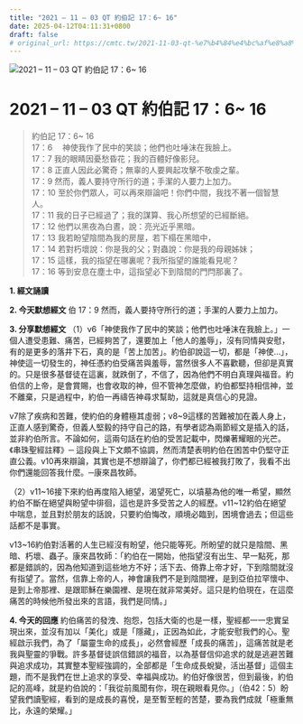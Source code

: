 ```yaml
---
title: "2021 – 11 – 03 QT 約伯記 17：6~ 16"
date: 2025-04-12T04:11:31+0800
draft: false
# original_url: https://cmtc.tw/2021-11-03-qt-%e7%b4%84%e4%bc%af%e8%a8%98-17%ef%bc%9a6-16
---
```


![2021 – 11 – 03 QT 約伯記 17：6~ 16](/images/qt.jpg   "2021 – 11 – 03 QT 約伯記 17：6~ 16")

# 2021 – 11 – 03 QT 約伯記 17：6~ 16

> 約伯記 17：6~ 16  
> 17：6 　神使我作了民中的笑談；他們也吐唾沫在我臉上。  
> 17：7 我的眼睛因憂愁昏花；我的百體好像影兒。  
> 17：8 正直人因此必驚奇；無辜的人要興起攻擊不敬虔之輩。  
> 17：9 然而，義人要持守所行的道；手潔的人要力上加力。  
> 17：10 至於你們眾人，可以再來辯論吧！你們中間，我找不著一個智慧人。  
> 17：11 我的日子已經過了；我的謀算、我心所想望的已經斷絕。  
> 17：12 他們以黑夜為白晝，說：亮光近乎黑暗。  
> 17：13 我若盼望陰間為我的房屋，若下榻在黑暗中，  
> 17：14 若對朽壞說：你是我的父；對蟲說：你是我的母親姊妹；  
> 17：15 這樣，我的指望在哪裏呢？我所指望的誰能看見呢？  
> 17：16 等到安息在塵土中，這指望必下到陰間的門閂那裏了。

**1. 經文誦讀**

**2.  今天默想經文**
伯 17：9 然而，義人要持守所行的道；手潔的人要力上加力。

**3. 分享默想經文**
（1）v6「神使我作了民中的笑談；他們也吐唾沫在我臉上。」一個人遭受患難、痛苦，已經夠苦了，還要加上「他人的羞辱」，沒有同情與安慰，有的是更多的落井下石，真的是「苦上加苦」。約伯卻說這一切，都是「神使…」，神使這一切發生的，神任憑約伯受痛苦與羞辱，當然很多人不喜歡聽，但卻是真實的。只是很多基督徒在這裏，就跌倒了，不信了，因為他們不明白真理與福音。約伯信的上帝，是會賞賜，也會收取的神，但不管神怎麼做，約伯都堅持相信神，並不離棄，只是過程中，約伯一再禱告神尋求幫助，這就是真信心的見證。

v7除了疾病和苦難，使約伯的身體極其虛弱；v8\~9這樣的苦難被加在義人身上，正直人感到驚奇，但義人堅毅的持守自己的路，有學者認為兩節經文是插入的話，並非約伯所言。不論如何，這兩句話在約伯的受苦記載中，閃爍著耀眼的光芒。《串珠聖經註釋》─ 這段與上下文頗不協調，然而清楚表明約伯在困苦中仍堅守正直公義。v10再來辯論，其實也是不想辯論了，你們都已經被我打敗了，我看不出你們還能回答我什麼。─康來昌牧師。

（2）v11\~16接下來約伯再度陷入絕望，渴望死亡，以墳墓為他的唯一希望，顯然約伯不斷在絕望與盼望中徘徊，這也是許多受苦之人的經歷。v11\~12約伯在絕望中喘息，並且對於朋友的話說，只要約伯悔改，順境必臨到，困境會過去；但這些話都不是事實。

v13\~16約伯對活著的人生已經沒有盼望，他只能等死。所盼望的就只是陰間、黑暗、朽壞、蟲子。康來昌牧師：「約伯在一開始，他指望沒有出生、早一點死，那都是錯誤的，因為他知道到這些地方不好；活下去、倚靠上帝才好，下到陰間就沒有指望了。當然，信靠上帝的人，神會讓我們不是到陰間裡，是到亞伯拉罕懷中、是到上帝那裡、是跟耶穌在樂園裡、是現在就非常美好。這只是約伯現在，在這麼痛苦的時候他所發出來的言語，我們是同情。」

**4. 今天的回應**
約伯痛苦的發洩、抱怨，包括大衛的也是一樣，聖經都一一忠實呈現出來，並沒有加以「美化」或是「隱藏」，正因為如此，才能安慰我們的心。聖經啟示我們，為了「屬靈生命的成長」，必然會經歷「成長的痛苦」，這痛苦就是老我與聖靈的爭戰。許多基督徒誤信錯誤的福音，以為基督信仰追求的就是逃避苦難與追求成功，其實整本聖經強調的，全部都是「生命成長蛻變，活出基督」這個主題，而不是我們在世上追求的享受、幸福與成功。約伯好像很苦，但到最後，約伯記的高峰，就是約伯說的：「我從前風聞有你，現在親眼看見你。」（伯42：5）盼望我們讀聖經，看到的是成長的喜悅，是至暫至輕的苦楚，要為我們成就「極重無比，永遠的榮耀。」
